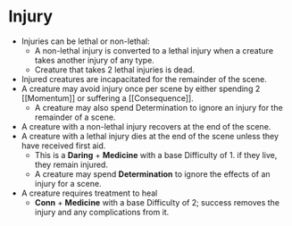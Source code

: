 # Injury

- Injuries can be lethal or non-lethal:
   - A non-lethal injury is converted to a lethal injury when a creature takes another injury of any type.
   - Creature that takes 2 lethal injuries is dead.
- Injured creatures are incapacitated for the remainder of the scene.
- A creature may avoid injury once per scene by either spending 2 [[Momentum]] or suffering a [[Consequence]].
   - A creature may also spend Determination to ignore an injury for the remainder of a scene.
- A creature with a non-lethal injury recovers at the end of the scene.
- A creature with a lethal injury dies at the end of the scene unless they have received first aid.
   - This is a **Daring** + **Medicine** with a base Difficulty of 1. if they live, they remain injured.
   - A creature may spend **Determination** to ignore the effects of an injury for a scene.
- A creature requires treatment to heal
   - **Conn** + **Medicine** with a base Difficulty of 2; success removes the injury and any complications from it.

